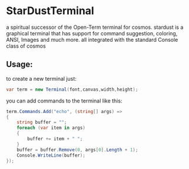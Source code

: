 # StarDustTerminal
a spiritual successor of the Open-Term terminal for cosmos. stardust is a graphical terminal that has support for command suggestion, coloring, ANSI, Images and much more. all integrated with the standard Console class of cosmos

## Usage:

to create a new terminal just:

```csharp
var term = new Terminal(font,canvas,width,height);
```

you can add commands to the terminal like this:

```csharp
term.Commands.Add("echo", (string[] args) =>
{
    string buffer = "";
    foreach (var item in args)
    {
        buffer += item + " ";
    }
    buffer = buffer.Remove(0, args[0].Length + 1);
    Console.WriteLine(buffer);
});
```
